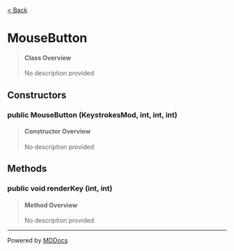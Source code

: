 [< Back](README.md)
# MouseButton #
>#### Class Overview ####
>No description provided
## Constructors ##
### public MouseButton (KeystrokesMod, int, int, int) ###
>#### Constructor Overview ####
>No description provided
>
## Methods ##
### public void renderKey (int, int) ###
>#### Method Overview ####
>No description provided
>

---
Powered by [MDDocs](https://github.com/VRCube/MDDocs)